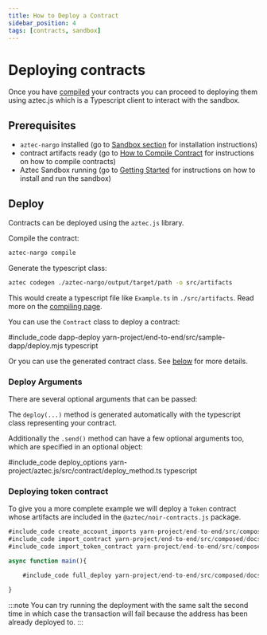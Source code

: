```yaml
---
title: How to Deploy a Contract
sidebar_position: 4
tags: [contracts, sandbox]
---
```


# Deploying contracts

Once you have [compiled](./how_to_compile_contract.md) your contracts you can proceed to deploying them using aztec.js which is a Typescript client to interact with the sandbox.

## Prerequisites

- `aztec-nargo` installed (go to [Sandbox section](../../reference/environment_reference/sandbox-reference.md) for installation instructions)
- contract artifacts ready (go to [How to Compile Contract](./how_to_compile_contract.md) for instructions on how to compile contracts)
- Aztec Sandbox running (go to [Getting Started](../../getting_started.md) for instructions on how to install and run the sandbox)

## Deploy

Contracts can be deployed using the `aztec.js` library.

Compile the contract:

```bash
aztec-nargo compile
```

Generate the typescript class:

```bash
aztec codegen ./aztec-nargo/output/target/path -o src/artifacts
```

This would create a typescript file like `Example.ts` in `./src/artifacts`. Read more on the [compiling page](./how_to_compile_contract.md).

You can use the `Contract` class to deploy a contract:

#include_code dapp-deploy yarn-project/end-to-end/src/sample-dapp/deploy.mjs typescript

Or you can use the generated contract class. See [below](#deploying-token-contract) for more details.

### Deploy Arguments

There are several optional arguments that can be passed:

The `deploy(...)` method is generated automatically with the typescript class representing your contract.

Additionally the `.send()` method can have a few optional arguments too, which are specified in an optional object:

#include_code deploy_options yarn-project/aztec.js/src/contract/deploy_method.ts typescript

### Deploying token contract

To give you a more complete example we will deploy a `Token` contract whose artifacts are included in the `@aztec/noir-contracts.js` package.

```ts
#include_code create_account_imports yarn-project/end-to-end/src/composed/docs_examples.test.ts raw
#include_code import_contract yarn-project/end-to-end/src/composed/docs_examples.test.ts raw
#include_code import_token_contract yarn-project/end-to-end/src/composed/docs_examples.test.ts raw

async function main(){

    #include_code full_deploy yarn-project/end-to-end/src/composed/docs_examples.test.ts raw

}
```

:::note
You can try running the deployment with the same salt the second time in which case the transaction will fail because the address has been already deployed to.
:::

